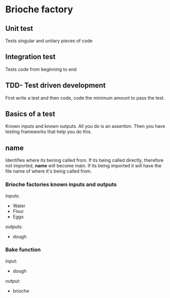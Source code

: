 # Brioche factory

## Unit test
Tests singular and unitary pieces of code

## Integration test
Tests code from beginning to end

## TDD- Test driven development
First write a test and then code, code the minimum amount to pass the test.

## Basics of a test
Known inputs and known outputs. All you do is an assertion.
Then you have testing frameworks that help you do this.

## __name__
Identifies where its bening called from.
If its being called directly, therefore not imported, __name__ will become main.
If its being imported it will have the file name of where it's being called from.

### Brioche factories known inputs and outputs
inputs: 
- Water
- Flour
- Eggs

outputs:
- dough

### Bake function
input:
- dough

output:

- brioche

